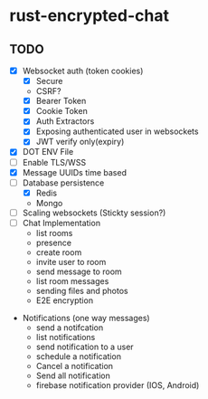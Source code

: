 # rust-encrypted-chat


## TODO 
- [x] Websocket auth (token  cookies)
    * [x] Secure
    * CSRF?
    * [x] Bearer Token
    * [x] Cookie Token
    * [x] Auth Extractors
    * [x] Exposing authenticated user in websockets
    * [x] JWT verify only(expiry)
- [x] DOT ENV File
- [ ] Enable TLS/WSS
- [x] Message UUIDs time based
- [ ] Database persistence
    * [x] Redis
    * Mongo
- [ ] Scaling websockets (Stickty session?)
- [ ] Chat Implementation 
    * list rooms 
    * presence
    * create room
    * invite user to room
    * send message to room
    * list room messages
    * sending files and photos
    * E2E encryption

- Notifications (one way messages)
    * send a notifcation 
    * list notifications
    * send notification to a user
    * schedule a notification
    * Cancel  a notification
    * Send all notification
    * firebase notification provider (IOS, Android)
